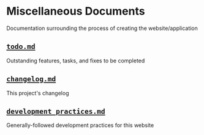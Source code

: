 # Miscellaneous Documents

Documentation surrounding the process of creating the website/application

## [`todo.md`](todo.md)
Outstanding features, tasks, and fixes to be completed

## [`changelog.md`](changelog.md)
This project's changelog

## [`development_practices.md`](development_practices.md)
Generally-followed development practices for this website